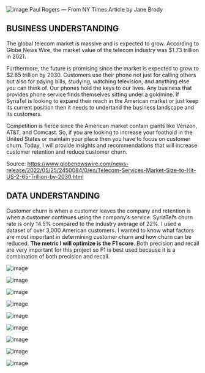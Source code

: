 ![image](https://user-images.githubusercontent.com/101752113/177213995-25d53355-2c3f-44e7-a353-516fbced9306.png)
Paul Rogers — From NY Times Article by Jane Brody


## BUSINESS UNDERSTANDING

The global telecom market is massive and is expected to grow. According to Globe News Wire, the market value of the telecom industry was $1.73 trillion in 2021. 

Furthermore, the future is promising since the market is expected to grow to $2.65 trillion by 2030. Customers use their phone not just for calling others but also for paying bills, studying, watching television, and anything else you can think of. Our phones hold the keys to our lives. Any business that provides phone service finds themselves sitting under a goldmine. If SyriaTel is looking to expand their reach in the American market or just keep its current position then it needs to undertand the business landscape and its customers.

Competition is fierce since the American market contain giants like Verizon, AT&T, and Comcast. So, if you are looking to increase your foothold in the United States or maintain your place then you have to focus on customer churn.
Today, I will provide insights and recommendations that will increase customer retention and reduce customer churn.

Source: https://www.globenewswire.com/news-release/2022/05/25/2450084/0/en/Telecom-Services-Market-Size-to-Hit-US-2-65-Trillion-by-2030.html


## DATA UNDERSTANDING

Customer churn is when a customer leaves the company and retention is when a customer continues using the company’s service. SyriaTel’s churn rate is only 14.5% compared to the industry average of 22%. I used a dataset of over 3,000 American customers. I wanted to know what factors are most important in determining customer churn and how churn can be reduced. **The metric I will optimize is the F1 score**. Both precision and recall are very important for this project so F1 is best used because it is a combination of both precision and recall.  

![image](https://user-images.githubusercontent.com/101752113/177214044-c0ed74c6-035e-4de5-af26-55ce0ce7c499.png)


![image](https://user-images.githubusercontent.com/101752113/177214690-0aa8857e-dc12-4d12-9236-a1745e4ee242.png)

![image](https://user-images.githubusercontent.com/101752113/177214111-03166ee0-41c8-4b44-ab9d-482777f5eba4.png)

![image](https://user-images.githubusercontent.com/101752113/177214133-8f3ee4b3-0b06-472d-8a9f-f2c1d690a971.png)

![image](https://user-images.githubusercontent.com/101752113/177214170-6bc0d046-53e8-4419-809f-c076ba035c4c.png)

![image](https://user-images.githubusercontent.com/101752113/177214203-d8fcc79f-56ad-49d6-a181-13d3b8d27def.png)

![image](https://user-images.githubusercontent.com/101752113/177214362-b815f4f1-489f-4876-bfa6-68d6dfc3031e.png)

![image](https://user-images.githubusercontent.com/101752113/177214298-12897070-af20-417d-b15c-f810665fb41d.png)

![image](https://user-images.githubusercontent.com/101752113/177214418-58e487f1-d74a-48f4-8616-77b549842313.png)
